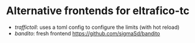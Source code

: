 # Alternative frontends for eltrafico-tc

- *traffictoll*: uses a toml config to configure the limits (with hot reload)
- *bandito*: fresh frontend https://github.com/sigmaSd/bandito


